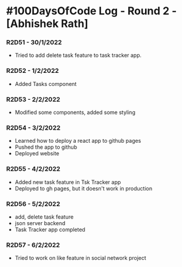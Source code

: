 # #100DaysOfCode Log - Round 2 - [Abhishek Rath]


### R2D51 - 30/1/2022
- Tried to add delete task feature to task tracker app.

### R2D52 - 1/2/2022
- Added Tasks component

### R2D53 - 2/2/2022
- Modified some components, added some styling

### R2D54 - 3/2/2022
- Learned how to deploy a react app to github pages
- Pushed the app to github
- Deployed website

### R2D55 - 4/2/2022
- Added new task feature in Tsk Tracker app
- Deployed to gh pages, but it doesn't work in production

### R2D56 - 5/2/2022
- add, delete task feature
- json server backend
- Task Tracker app completed

### R2D57 - 6/2/2022
- Tried to work on like feature in social network project
